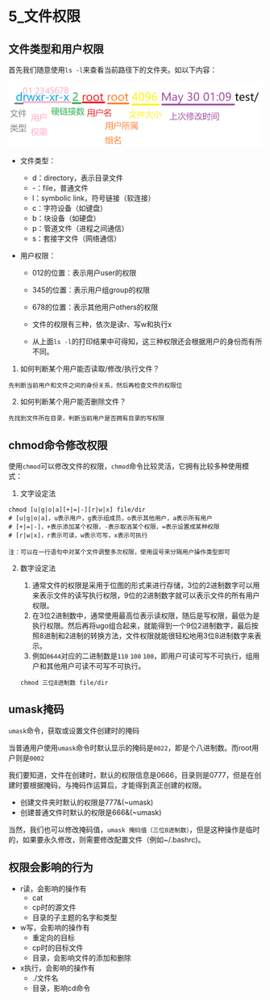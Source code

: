 # 5_文件权限

## 文件类型和用户权限

首先我们随意使用`ls -l`来查看当前路径下的文件夹。如以下内容：

![5_01](images/5_01.png)

- 文件类型：

  - d：directory，表示目录文件
  - -：file，普通文件
  - l：symbolic link，符号链接（软连接）
  - c：字符设备（如键盘）
  - b：块设备（如硬盘）
  - p：管道文件（进程之间通信）
  - s：套接字文件（网络通信）

- 用户权限：

  - 012的位置：表示用户user的权限
  - 345的位置：表示用户组group的权限
  - 678的位置：表示其他用户others的权限

  - 文件的权限有三种，依次是读r、写w和执行x

  - 从上面`ls -l`的打印结果中可得知，这三种权限还会根据用户的身份而有所不同。

1. 如何判断某个用户能否读取/修改/执行文件？

`先判断当前用户和文件之间的身份关系，然后再检查文件的权限位`

2. 如何判断某个用户能否删除文件？

`先找到文件所在目录，判断当前用户是否拥有目录的写权限`



## chmod命令修改权限

使用`chmod`可以修改文件的权限，`chmod`命令比较灵活，它拥有比较多种使用模式：

1. 文字设定法

```shell
chmod [u|g|o|a][+|=|-][r|w|x] file/dir
# [u|g|o|a]，u表示用户，g表示组成员，o表示其他用户，a表示所有用户
# [+|=|-]，+表示添加某个权限，-表示取消某个权限，=表示设置成某种权限
# [r|w|x]，r表示可读，w表示可写，x表示可执行

注：可以在一行语句中对某个文件调整多次权限，使用逗号来分隔用户操作类型即可
```

2. 数字设定法

   1. 通常文件的权限是采用于位图的形式来进行存储，3位的2进制数字可以用来表示文件的读写执行权限，9位的2进制数字就可以表示文件的所有用户权限。
   2. 在3位2进制数中，通常使用最高位表示读权限，随后是写权限，最低为是执行权限。然后再将ugo组合起来，就能得到一个9位2进制数字，最后按照8进制和2进制的转换方法，文件权限就能很轻松地用3位8进制数字来表示。
   3. 例如`0644`对应的二进制数是`110` `100` `100`，即用户可读可写不可执行，组用户和其他用户可读不可写不可执行。

   ```shell
   chmod 三位8进制数 file/dir
   ```

   

## umask掩码

`umask`命令，获取或设置文件创建时的掩码

当普通用户使用`umask`命令时默认显示的掩码是`0022`，即是个八进制数。而root用户则是`0002`

我们要知道，文件在创建时，默认的权限信息是0666，目录则是0777，但是在创建时要根据掩码，与掩码作运算后，才能得到真正创建的权限。

- 创建文件夹时默认的权限是777&(~umask)
- 创建普通文件时默认的权限是666&(~umask)

当然，我们也可以修改掩码值，`umask 掩码值（三位8进制数）`，但是这种操作是临时的，如果要永久修改，则需要修改配置文件（例如~/.bashrc)。



## 权限会影响的行为

- r读，会影响的操作有
  - cat
  - cp时的源文件
  - 目录的子主题的名字和类型
- w写，会影响的操作有
  - 重定向的目标
  - cp时的目标文件
  - 目录，会影响文件的添加和删除
- x执行，会影响的操作有
  - ./文件名
  - 目录，影响cd命令
